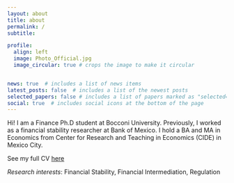 ```yaml
---
layout: about
title: about
permalink: /
subtitle: 

profile:
  align: left
  image: Photo_Official.jpg
  image_circular: true # crops the image to make it circular


news: true  # includes a list of news items
latest_posts: false  # includes a list of the newest posts
selected_papers: false # includes a list of papers marked as "selected={true}"
social: true  # includes social icons at the bottom of the page
---
```


Hi! I am a Finance Ph.D student at Bocconi University. Previously, I worked as a financial stability researcher at Bank of Mexico. I hold a BA and MA in Economics from Center for Research and Teaching in Economics (CIDE) in Mexico City.


See my full CV <a href="url">here</a>


*Research interests*: Financial Stability, Financial Intermediation, Regulation

